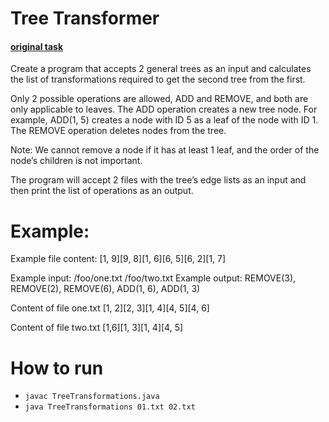 # Tree Transformer
#### [original task](https://gist.github.com/mmazurkevich/cff4726d088589e6990088000fbe210f#tree-transformer)

Create a program that accepts 2 general trees as an input and calculates the list of transformations required to get the second tree from the first.

Only 2 possible operations are allowed, ADD and REMOVE, and both are only applicable to leaves. The ADD operation creates a new tree node. For example, ADD(1, 5) creates a node with ID 5 as a leaf of the node with ID 1. The REMOVE operation deletes nodes from the tree.

Note: We cannot remove a node if it has at least 1 leaf, and the order of the node’s children is not important.

The program will accept 2 files with the tree’s edge lists as an input and then print the list of operations as an output.

# Example:
Example file content:
[1, 9][9, 8][1, 6][6, 5][6, 2][1, 7]

Example input:
/foo/one.txt /foo/two.txt
Example output:
REMOVE(3), REMOVE(2), REMOVE(6), ADD(1, 6), ADD(1, 3)

Content of file one.txt
[1, 2][2, 3][1, 4][4, 5][4, 6]

Content of file two.txt
[1,6][1, 3][1, 4][4, 5]

# How to run
- `javac TreeTransformations.java`
- `java TreeTransformations 01.txt 02.txt`